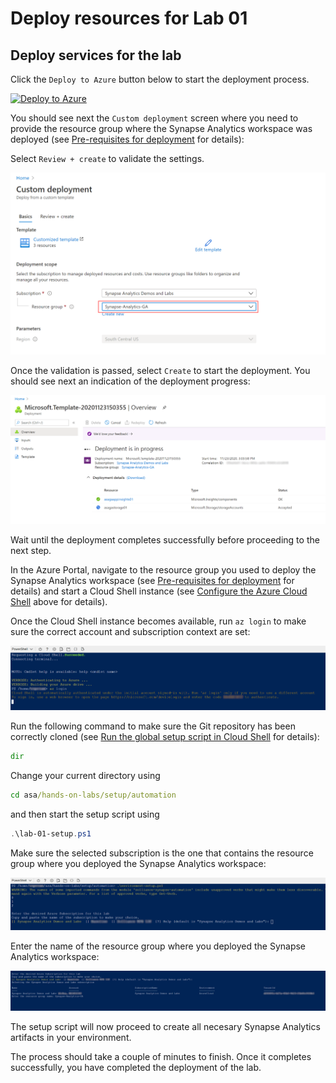# Deploy resources for Lab 01

## Deploy services for the lab

Click the `Deploy to Azure` button below to start the deployment process.

[![Deploy to Azure](https://aka.ms/deploytoazurebutton)](https://portal.azure.com/#create/Microsoft.Template/uri/https%3A%2F%2Fraw.githubusercontent.com%2Fsolliancenet%2Fazure-synapse-analytics-ga-content-packs%2Fmain%2Fhands-on-labs%2Fsetup%2Farm%2Fasaga-workspace-lab-01.json%3Ftoken%3DAA2FKXX5X2DEGNWNV6LNIT27ZYETC)

You should see next the `Custom deployment` screen where you need to provide the resource group where the Synapse Analytics workspace was deployed (see [Pre-requisites for deployment](./asa-workspace-deploy.md#pre-requisites-for-deployment) for details):

Select `Review + create` to validate the settings.

![Synapse Analytics workspace deployment configuration](../media/lab-01-deploy-configure.png)

Once the validation is passed, select `Create` to start the deployment. You should see next an indication of the deployment progress:

![Synapse Analytics workspace deployment progress](./../media/lab-01-deploy-progress.png)

Wait until the deployment completes successfully before proceeding to the next step.

In the Azure Portal, navigate to the resource group you used to deploy the Synapse Analytics workspace (see [Pre-requisites for deployment](./asa-workspace-deploy.md#pre-requisites-for-deployment) for details) and start a Cloud Shell instance (see [Configure the Azure Cloud Shell](#configure-the-azure-cloud-shell) above for details).

Once the Cloud Shell instance becomes available, run ```az login``` to make sure the correct account and subscription context are set:

![Cloud Shell login](./../media/cloudshell-setup-01.png)

Run the following command to make sure the Git repository has been correctly cloned (see [Run the global setup script in Cloud Shell](./asa-workspace-deploy.md#run-the-global-setup-script-in-cloud-shell) for details):

```cmd
dir
```

Change your current directory using

```cmd
cd asa/hands-on-labs/setup/automation
```

and then start the setup script using

```powershell
.\lab-01-setup.ps1
```

Make sure the selected subscription is the one that contains the resource group where you deployed the Synapse Analytics workspace:

![Cloud Shell select subscription](./../media/cloudshell-setup-03.png)

Enter the name of the resource group where you deployed the Synapse Analytics workspace:

![Cloud Shell select resource group](./../media/cloudshell-setup-04.png)

The setup script will now proceed to create all necesary Synapse Analytics artifacts in your environment.

The process should take a couple of minutes to finish. Once it completes successfully, you have completed the deployment of the lab.
